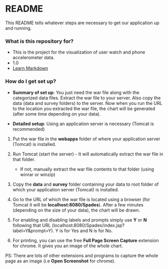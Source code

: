# README #

This README tells whatever steps are necessary to get our application up and running.

### What is this repository for? ###

* This is the project for the visualization of user watch and phone accelerometer data.
* 1.0
* [Learn Markdown](https://bitbucket.org/tutorials/markdowndemo)

### How do I get set up? ###

* **Summary of set up**: You just need the war file along with the categorized data files. Extract the war file to your server. Also copy the data (data and survey folders) to the server. Now when you run the URL to the location you extracted the war file, the chart will be generated (after some time depending on your data).

* **Detailed setup**: Using an application server is necessary (Tomcat is recommended)

1. Put the war file in the **webapps** folder of where your application server (Tomcat) is installed.

2. Run Tomcat (start the server) - It will automatically extract the war file in that folder.

   * If not, manually extract the war file contents to that folder (using winrar or winzip)

3. Copy the **data** and **survey** folder containing your data to root folder of which your application server (Tomcat) is installed.

4. Go to the URL of which the war file is located using a browser (for Tomcat it will be **localhost:8080/Spades**). After a few minutes (depending on the size of your data), the chart will be drawn.

5. For enabling and disabling labels and prompts simply use **Y** or **N** following that URL (localhost:8080/Spades/index.jsp?label=Y&prompt=Y). Y is for Yes and N is for No.

6. For printing, you can use the free **Full Page Screen Capture** extension for chrome. It gives you an image of the whole chart.

PS: There are lots of other extensions and programs to capture the whole page as an image (i.e **Open Screenshot** for chrome).
